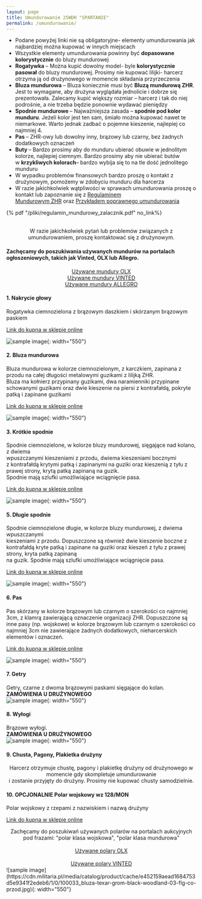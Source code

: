 ```yaml
---
layout: page
title: Umundurowanie 25WDH "SPARTANIE"
permalink: /umundurowanie/
---
```

<ul>
	<li>Podane powyżej linki nie są obligatoryjne- elementy umundurowania jak najbardziej można kupować w innych miejscach&nbsp;</li>
	<li>Wszystkie elementy umundurowania powinny być&nbsp;<strong>dopasowane kolorystycznie</strong>&nbsp;do bluzy mundurowej</li>
	<li><strong>Rogatywka</strong>&nbsp;&ndash; Można kupić dowolny model- byle&nbsp;<strong>kolorystycznie pasował</strong>&nbsp;do bluzy mundurowej. Prosimy nie kupować lilijki- harcerz otrzyma ją od drużynowego w momencie składania przyrzeczenia</li>
	<li><strong>Bluza mundurowa</strong>&nbsp;&ndash; Bluza koniecznie musi być&nbsp;<strong>Bluzą mundurową ZHR</strong>. Jest to wymagane, aby drużyna wyglądała jednolicie i dobrze się prezentowała. Zalecamy kupić większy rozmiar &ndash; harcerz i tak do niej podrośnie, a nie trzeba będzie ponownie wydawać pieniędzy&nbsp;</li>
	<li><strong>Spodnie mundurowe&nbsp;</strong>&ndash; Najważniejsza zasada &ndash;&nbsp;<strong>spodnie pod kolor munduru</strong>. Jeżeli kolor jest ten sam, śmiało można kupować nawet te niemarkowe. Warto jednak zadbać o pojemne kieszenie, najlepiej co najmniej 4.</li>
	<li><strong>Pas&nbsp;</strong>&ndash; ZHR-owy lub dowolny inny, brązowy lub czarny, bez żadnych dodatkowych oznaczeń</li>
	<li><strong>Buty&nbsp;</strong>&ndash; Bardzo prosimy aby do munduru ubierać obuwie w jednolitym kolorze, najlepiej ciemnym. Bardzo prosimy aby nie ubierać but&oacute;w w&nbsp;<strong>krzykliwych kolorach</strong>&ndash; bardzo wybija się to na tle dość jednolitego munduru</li>
	<li>W wypadku problem&oacute;w finansowych bardzo proszę o kontakt z drużynowym, pomożemy w zdobyciu munduru dla harcerza&nbsp;</li>
	<li>W razie jakichkolwiek wątpliwości w sprawach umundurowania proszę o kontakt lub zapoznanie się z&nbsp;<a href="https://harcerze.zhr.pl/wp-content/uploads/Regulamin_mundurowy.pdf">Regulaminem Mundurowym</a><a href="https://harcerze.zhr.pl/wp-content/uploads/Regulamin_mundurowy.pdf">&nbsp;ZHR</a>&nbsp;oraz&nbsp;<a href="https://harcerze.zhr.pl/wp-content/uploads/Regulamin_mundurowy_zalacznik.pdf">Przykładem poprawnego umundurowania</a></li>
</ul>

{% pdf "/pliki/regulamin_mundurowy_zalacznik.pdf" no_link%}

<br>
<div class="alert alert-danger" role="alert">
<center>
W razie jakichkolwiek pytań lub problemów związanych z umundurowaniem, proszę kontaktować się z drużynowym.
</center>
</div>

<h4> Zachęcamy do poszukiwania używanych mundurów na portalach ogłoszeniowych, takich jak Vinted, OLX lub Allegro. </h4>

<center>
    <div class="btn-group-vertical">
        <a class="btn btn-success" href="https://www.olx.pl/oferty/q-mundur-zhr/" role="button">Używane mundury OLX</a>
        <br>
        <a class="btn btn-success" href="https://www.vinted.pl/catalog?search_text=mundur+zhr" role="button">Używane
            mundury VINTED</a> <br>
        <a class="btn btn-success" href="https://allegro.pl/listing?string=mundur%20zhr" role="button">Używane mundury
            ALLEGRO</a> <br>
    </div>
</center>

#### 1. Nakrycie głowy <br>
Rogatywka ciemnozielona z brązowym daszkiem i skórzanym brązowym paskiem <br>

<a class="btn btn-success"
    href="https://www.wgl.pl/rogatywka-harcerska-meska-zhr.html?gclid=Cj0KCQjwiNSLBhCPARIsAKNS4_f8TJateTBpaVwPIBKXMLbIJ8UEoCkhCBDMZg6HD9kF9Cx1solz1eUaAlV1EALw_wcB"
    role="button"> Link do kupna w sklepie online </a> <br>

![sample image](https://skladnicaharcerska.pl/userdata/public/gfx/8047e87bf0fe35e5121e082c56fab967.jpg){: width="550"}

#### 2. Bluza mundurowa <br>
Bluza mundurowa w kolorze ciemnozielonym, z karczkiem, zapinana z przodu na całej długości metalowymi guzikami z lilijką
ZHR. <br>
Bluza ma kołnierz przypinany guzikami, dwa naramienniki przypinane schowanymi guzikami oraz dwie kieszenie na piersi z
kontrafałdą, pokryte patką i zapinane guzikami <br>

<a class="btn btn-success"
    href="https://www.wgl.pl/mundur-harcerski-zhr-meski-oficjalny.html?gclid=CjwKCAjwq9mLBhB2EiwAuYdMtQiCTvgLHaPKLJg9jch9RnLwRKtnHTqpB5lhNZXWNxkXOcEE5v1sOxoC7dMQAvD_BwE"
    role="button"> Link do kupna w sklepie online </a> <br>

![sample
image](https://www.wgl.pl/media/products/da809b1bc1cfe0995fd418afe82dd877/images/thumbnail/large_Bluza_Harcerska_ZHR_nowy_wz_r_017.jpg?lm=1601282281){:
width="550"}

#### 3. Krótkie spodnie
Spodnie ciemnozielone, w kolorze bluzy mundurowej, sięgające nad kolano, z dwiema <br>
wpuszczanymi kieszeniami z przodu, dwiema kieszeniami bocznymi <br>
z kontrafałdą krytymi patką i zapinanymi na guziki oraz kieszenią z tyłu z prawej strony, krytą patką zapinaną na guzik.
<br>
Spodnie mają szlufki umożliwiające wciągnięcie pasa. <br>

<a class="btn btn-success" href="https://www.wgl.pl/spodenki-mundurowe-zhr.html" role="button"> Link do kupna w sklepie
    online </a> <br>

![sample
image](https://www.wgl.pl/media/products/2c41e197c0c41ecd9b834881a78a28bd/images/thumbnail/large_Spodenki_Harcerskie_ZHR_nowe_002.jpg?lm=1601283096){:
width="550"}

#### 5. Długie spodnie
Spodnie ciemnozielone długie, w kolorze bluzy mundurowej, z dwiema wpuszczanymi <br>
kieszeniami z przodu. Dopuszczone są również dwie kieszenie boczne z kontrafałdą kryte patką i zapinane na guziki oraz
kieszeń z tyłu z prawej strony, kryta patką zapinaną <br>
na guzik. Spodnie mają szlufki umożliwiające wciągnięcie pasa. <br>

<a class="btn btn-success" href="https://www.wgl.pl/spodnie-harcerskie-zhr-meskie.html" role="button"> Link do kupna w
    sklepie online </a> <br>

![sample
image](https://www.wgl.pl/media/products/63109600e1a429c4a32b3ec3adefe4c2/images/thumbnail/large_Spodnie-harcerskie-ZHR-Meskie-dlugie-Oficjalne-5.jpg?lm=1601282347){:
width="550"}

#### 6. Pas
Pas skórzany w kolorze brązowym lub czarnym o szerokości co najmniej 3cm, z klamrą
zawierającą oznaczenie organizacji ZHR. Dopuszczone są inne pasy (np. wojskowe) w kolorze
brązowym lub czarnym o szerokości co najmniej 3cm nie zawierające żadnych dodatkowych,
nieharcerskich elementów i oznaczeń.

<a class="btn btn-success" href="https://www.wgl.pl/pas-harcerski-zhr-parciany-czarny.html" role="button"> Link do kupna
    w sklepie online </a> <br>

![sample
image](https://www.wgl.pl/media/products/3b121d37e7fa435c660e5d561c0688bc/images/thumbnail/large_pas-parciany-harcerski-zhr-czarny.jpg?lm=1601282508){:
width="550"}

#### 7. Getry
Getry, czarne z dwoma brązowymi paskami sięgające do kolan. <br>
<strong> ZAMÓWIENIA U DRUŻYNOWEGO </strong><br>
![sample image]({{site.baseurl}}/assets/images/umundurowanie/getry.jpg){: width="550"}

#### 8. Wyłogi
Brązowe wyłogi. <br>
<strong> ZAMÓWIENIA U DRUŻYNOWEGO </strong><br>
![sample image]({{site.baseurl}}/assets/images/umundurowanie/wylogi.jpg){: width="550"}

#### 9. Chusta, Pagony, Plakietka drużyny
<div class="alert alert-danger" role="alert">
<center>
    Harcerz otrzymuje chustę, pagony i plakietkę drużyny od drużynowego w momencie gdy skompletuje umundurowanie <br>
    i zostanie przyjęty do drużyny. Prosimy nie kupować chusty samodzielnie.
</center>
</div>

#### 10. OPCJONALNIE Polar wojskowy wz 128/MON
Polar wojskowy z rzepami z nazwiskiem i nazwą drużyny <br>

<a class="btn btn-success" href="https://allegro.pl/oferta/polar-wz-128-mon-czarny-wstawki-93-pantera-r-m-9886984363" role="button"> Link do kupna
    w sklepie online </a> <br>

<div class="alert alert-success" role="alert">
<center>
    Zachęcamy do poszukiwań używanych polarów na portalach aukcyjnych pod frazami: "polar klasa wojskowa", "polar klasa mundurowa" <br> <br>
            <a class="btn btn-warning" href="https://www.olx.pl/oferty/q-polar-klasa-mundurowa/" role="button">Używane polary OLX</a> <br> <br>
        <a class="btn btn-warning" href="https://www.vinted.pl/catalog?search_text=Polar%20klasa%20mundurowa" role="button">Używane
            polary VINTED</a> <br>
</center>
</div>
![sample image](https://cdn.militaria.pl/media/catalog/product/cache/e452159aead1684753d5e9341f2edeb6/1/0/100033_bluza-texar-grom-black-woodland-03-flg-co-przod.jpg){: width="550"}
